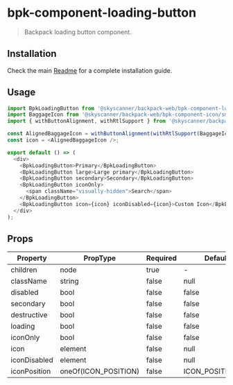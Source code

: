 # bpk-component-loading-button

> Backpack loading button component.

## Installation

Check the main [Readme](https://github.com/skyscanner/backpack#usage) for a complete installation guide.

## Usage

```js
import BpkLoadingButton from '@skyscanner/backpack-web/bpk-component-loading-button';
import BaggageIcon from '@skyscanner/backpack-web/bpk-component-icon/sm/baggage';
import { withButtonAlignment, withRtlSupport } from '@skyscanner/backpack-web/bpk-component-icon';

const AlignedBaggageIcon = withButtonAlignment(withRtlSupport(BaggageIcon));
const icon = <AlignedBaggageIcon />;

export default () => (
  <div>
    <BpkLoadingButton>Primary</BpkLoadingButton>
    <BpkLoadingButton large>Large primary</BpkLoadingButton>
    <BpkLoadingButton secondary>Secondary</BpkLoadingButton>
    <BpkLoadingButton iconOnly>
      <span className="visually-hidden">Search</span>
    </BpkLoadingButton>
    <BpkLoadingButton icon={icon} iconDisabled={icon}>Custom Icon</BpkLoadingButton>
  </div>
);
```

## Props

| Property     | PropType             | Required | Default Value          |
| ------------ | -------------------- | -------- | ---------------------- |
| children     | node                 | true     | -                      |
| className    | string               | false    | null                   |
| disabled     | bool                 | false    | false                  |
| secondary    | bool                 | false    | false                  |
| destructive  | bool                 | false    | false                  |
| loading      | bool                 | false    | false                  |
| iconOnly     | bool                 | false    | false                  |
| icon         | element              | false    | null                   |
| iconDisabled | element              | false    | null                   |
| iconPosition | oneOf(ICON_POSITION) | false    | ICON_POSITION.TRAILING |

